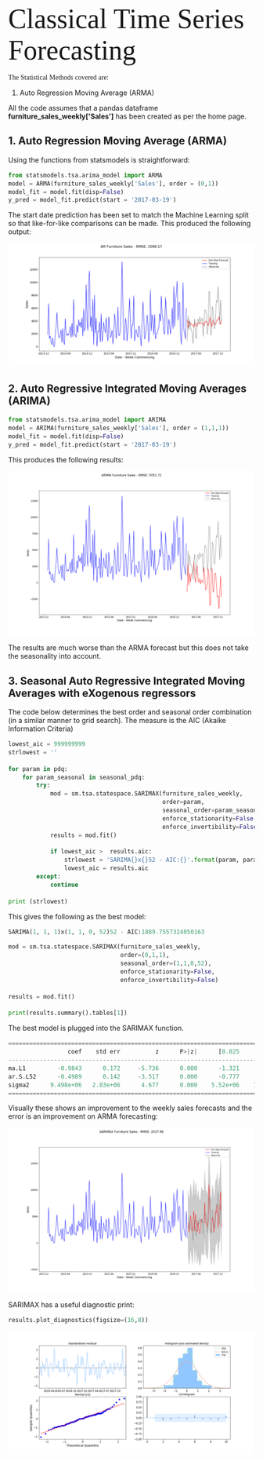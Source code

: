 



<span style = "font-family: Calibri; font-size:4em;"> Classical Time Series Forecasting</span>

<span style = "font-family: Calibri; font-size:16;">The Statistical Methods covered are:</span>

1) Auto Regression Moving Average (ARMA)





All the code assumes that a pandas dataframe **furniture_sales_weekly['Sales']** has been created as per the home page.

## 1. Auto Regression Moving Average (ARMA)

Using the functions from statsmodels is straightforward:

```python
from statsmodels.tsa.arima_model import ARMA
model = ARMA(furniture_sales_weekly['Sales'], order = (0,1))
model_fit = model.fit(disp=False)
y_pred = model_fit.predict(start = '2017-03-19')
```

The start date prediction has been set to match the Machine Learning split so that like-for-like comparisons can be made. This produced the following output:

![ARMA Sales Forecast](images\ARMAResult.png)



## 2. Auto Regressive Integrated Moving Averages (ARIMA)

```python
from statsmodels.tsa.arima_model import ARIMA
model = ARIMA(furniture_sales_weekly['Sales'], order = (1,1,1))
model_fit = model.fit(disp=False)
y_pred = model_fit.predict(start = '2017-03-19')
```

This produces the following results:

![ARIMA Sales Forecast](images\ARIMAResult.png)

The results are much worse than the ARMA forecast but this does not take the seasonality into account.



## 3. Seasonal Auto Regressive Integrated Moving Averages with eXogenous regressors

The code below determines the best order and seasonal order combination (in a similar manner to grid search). The measure is the AIC (Akaike Information Criteria)

```python
lowest_aic = 999999999
strlowest = ''

for param in pdq:
    for param_seasonal in seasonal_pdq:
        try:
            mod = sm.tsa.statespace.SARIMAX(furniture_sales_weekly,
                                            order=param,
                                            seasonal_order=param_seasonal,
                                            enforce_stationarity=False,
                                            enforce_invertibility=False)
            results = mod.fit()
            
            if lowest_aic >  results.aic:
                strlowest = 'SARIMA{}x{}52 - AIC:{}'.format(param, param_seasonal, results.aic)
                lowest_aic = results.aic
        except:
            continue

print (strlowest)
```

This gives the following as the best model:

```python
SARIMA(1, 1, 1)x(1, 1, 0, 52)52 - AIC:1889.7557324050163
```

```python
mod = sm.tsa.statespace.SARIMAX(furniture_sales_weekly,
                                order=(0,1,1),
                                seasonal_order=(1,1,0,52),
                                enforce_stationarity=False,
                                enforce_invertibility=False)

results = mod.fit()

print(results.summary().tables[1])
```

The best model is plugged into the SARIMAX function.

```python
==============================================================================
                 coef    std err          z      P>|z|      [0.025      0.975]
------------------------------------------------------------------------------
ma.L1         -0.9843      0.172     -5.736      0.000      -1.321      -0.648
ar.S.L52      -0.4989      0.142     -3.517      0.000      -0.777      -0.221
sigma2      9.498e+06   2.03e+06      4.677      0.000    5.52e+06    1.35e+07
==============================================================================
```



Visually these shows an improvement to the weekly sales forecasts and the error is an improvement on ARMA forecasting:

![SARIMAX Forecast](images\SARIMAX.png)

SARIMAX has a useful diagnostic print:

```python
results.plot_diagnostics(figsize=(16,8))
```

![SARIMAX diagnostics](images\SARIMAdiagnostics.png)